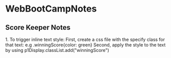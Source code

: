 # WebBootCampNotes
<h2>Score Keeper Notes</h2>
1. To trigger inline text style:
First, create a css file with the specify class for that text: e.g .winningScore{color: green}
Second, apply the style to the text by using p1Display.classList.add("winningScore")
